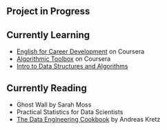 ## Project in Progress



## Currently Learning
- [English for Career Development](https://www.coursera.org/learn/careerdevelopment/home/welcome) on Coursera
- [Algorithmic Toolbox](https://www.coursera.org/learn/algorithmic-toolbox/home/welcome) on Coursera
- [Intro to Data Structures and Algorithms](https://www.udacity.com/course/data-structures-and-algorithms-in-python--ud513)

## Currently Reading
- Ghost Wall by Sarah Moss
- Practical Statistics for Data Scientists
- [The Data Engineering Cookbook](https://github.com/andkret/Cookbook/) by Andreas Kretz


